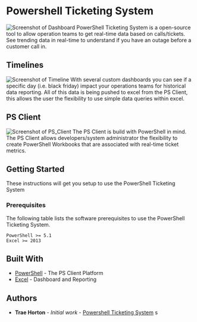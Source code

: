 # Powershell Ticketing System
![Screenshot of Dashboard](https://i.imgur.com/Z23tPOo.png)
PowerShell Ticketing System is a open-source tool to allow operation 
teams to get real-time data based on calls/tickets.
See trending data in real-time to understand if you have an 
outage before a customer call in.

## Timelines
![Screenshot of Timeline](https://i.imgur.com/oqMZo3w.png)
With several custom dashboards you can see if a specific day (i.e. black friday) 
impact your operations teams for historical data reporting. All of this data is 
being pushed to excel from the PS Client, this allows the user the flexibility 
to use simple data queries within excel.

## PS Client
![Screenshot of PS_Client](https://i.imgur.com/mIfAAon.png)
The PS Client is build with PowerShell in mind. The PS Client allows developers/system administrator the flexibility to create PowerShell Workbooks that are associated with real-time ticket metrics.

## Getting Started

These instructions will get you setup to use the PowerShell Ticketing System

### Prerequisites

The following table lists the software prerequisites to use the PowerShell Ticketing System.

```
PowerShell >= 5.1
Excel >= 2013
```

## Built With

* [PowerShell](https://docs.microsoft.com/en-us/powershell/scripting/overview?view=powershell-6) - The PS Client Platform
* [Excel](https://en.wikipedia.org/wiki/Microsoft_Excel) - Dashboard and Reporting

## Authors

* **Trae Horton** - *Initial work* - [Powershell Ticketing System](https://github.com/sorsnce/powershell-ticketing-system)
s
